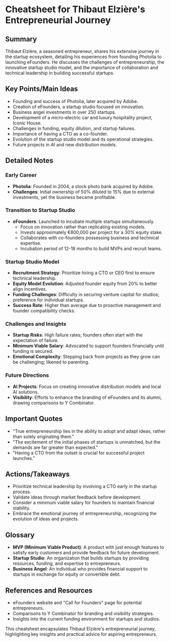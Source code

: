 # Cheatsheet for Thibaut Elzière's Entrepreneurial Journey

## Summary
Thibaut Elzière, a seasoned entrepreneur, shares his extensive journey in the startup ecosystem, detailing his experiences from founding Photolia to launching eFounders. He discusses the challenges of entrepreneurship, the innovative startup studio model, and the importance of collaboration and technical leadership in building successful startups.

## Key Points/Main Ideas
- Founding and success of Photolia, later acquired by Adobe.
- Creation of eFounders, a startup studio focused on innovation.
- Business angel investments in over 250 startups.
- Development of a micro-electric car and luxury hospitality project, Iconic House.
- Challenges in funding, equity dilution, and startup failures.
- Importance of having a CTO as a co-founder.
- Evolution of the startup studio model and its operational strategies.
- Future projects in AI and new distribution models.

## Detailed Notes

### Early Career
- **Photolia**: Founded in 2004, a stock photo bank acquired by Adobe.
- **Challenges**: Initial ownership of 50% diluted to 15% due to external investments, yet the business became profitable.

### Transition to Startup Studio
- **eFounders**: Launched to incubate multiple startups simultaneously.
  - Focus on innovation rather than replicating existing models.
  - Invests approximately €800,000 per project for a 30% equity stake.
  - Collaborates with co-founders possessing business and technical expertise.
  - Incubation period of 12-18 months to build MVPs and recruit teams.

### Startup Studio Model
- **Recruitment Strategy**: Prioritize hiring a CTO or CEO first to ensure technical leadership.
- **Equity Model Evolution**: Adjusted founder equity from 20% to better align incentives.
- **Funding Challenges**: Difficulty in securing venture capital for studios; preference for individual startups.
- **Success Rate**: Higher than average due to proactive management and founder compatibility checks.

### Challenges and Insights
- **Startup Risks**: High failure rates; founders often start with the expectation of failure.
- **Minimum Viable Salary**: Advocated to support founders financially until funding is secured.
- **Emotional Complexity**: Stepping back from projects as they grow can be challenging; likened to parenting.

### Future Directions
- **AI Projects**: Focus on creating innovative distribution models and local AI solutions.
- **Visibility**: Efforts to enhance the branding of eFounders and its alumni, drawing comparisons to Y Combinator.

## Important Quotes
- "True entrepreneurship lies in the ability to adopt and adapt ideas, rather than solely originating them."
- "The excitement of the initial phases of startups is unmatched, but the demands are far greater than expected."
- "Having a CTO from the outset is crucial for successful project launches."

## Actions/Takeaways
- Prioritize technical leadership by involving a CTO early in the startup process.
- Validate ideas through market feedback before development.
- Consider a minimum viable salary for founders to maintain financial stability.
- Embrace the emotional journey of entrepreneurship, recognizing the evolution of ideas and projects.

## Glossary
- **MVP (Minimum Viable Product)**: A product with just enough features to satisfy early customers and provide feedback for future development.
- **Startup Studio**: An organization that builds startups by providing resources, funding, and expertise to entrepreneurs.
- **Business Angel**: An individual who provides financial support to startups in exchange for equity or convertible debt.

## References and Resources
- eFounders website and "Call for Founders" page for potential entrepreneurs.
- Comparisons to Y Combinator for branding and visibility strategies.
- Insights into the current funding environment for startups and studios. 

This cheatsheet encapsulates Thibaut Elzière's entrepreneurial journey, highlighting key insights and practical advice for aspiring entrepreneurs.